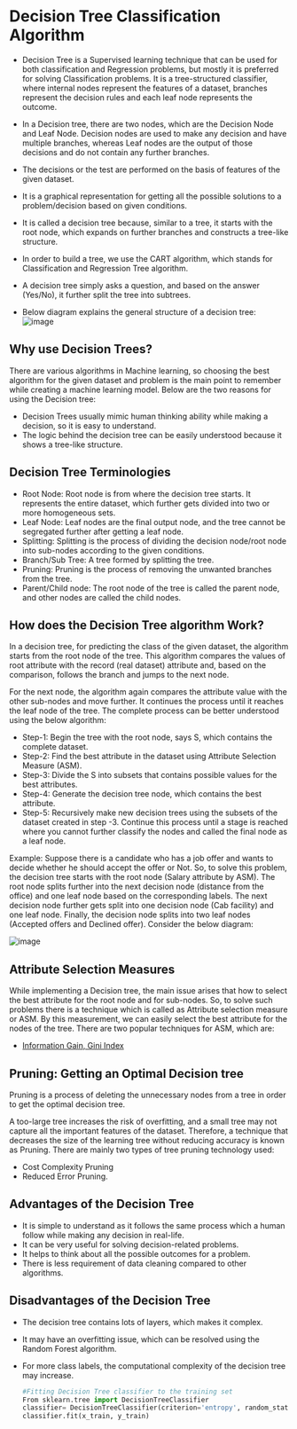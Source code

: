 # Decision Tree Classification Algorithm
- Decision Tree is a Supervised learning technique that can be used for both classification and Regression problems, but mostly it is preferred for solving Classification problems. It is a tree-structured classifier, where internal nodes represent the features of a dataset, branches represent the decision rules and each leaf node represents the outcome.
- In a Decision tree, there are two nodes, which are the Decision Node and Leaf Node. Decision nodes are used to make any decision and have multiple branches, whereas Leaf nodes are the output of those decisions and do not contain any further branches.
- The decisions or the test are performed on the basis of features of the given dataset.
- It is a graphical representation for getting all the possible solutions to a problem/decision based on given conditions.
- It is called a decision tree because, similar to a tree, it starts with the root node, which expands on further branches and constructs a tree-like structure.
- In order to build a tree, we use the CART algorithm, which stands for Classification and Regression Tree algorithm.
- A decision tree simply asks a question, and based on the answer (Yes/No), it further split the tree into subtrees.

- Below diagram explains the general structure of a decision tree: \
![image](https://user-images.githubusercontent.com/58425689/107847417-7b7aa000-6e13-11eb-9470-4ab2f0d793c7.png)

## Why use Decision Trees?
There are various algorithms in Machine learning, so choosing the best algorithm for the given dataset and problem is the main point to remember while creating a machine learning model. Below are the two reasons for using the Decision tree:

- Decision Trees usually mimic human thinking ability while making a decision, so it is easy to understand.
- The logic behind the decision tree can be easily understood because it shows a tree-like structure.

## Decision Tree Terminologies
- Root Node: Root node is from where the decision tree starts. It represents the entire dataset, which further gets divided into two or more homogeneous sets.
- Leaf Node: Leaf nodes are the final output node, and the tree cannot be segregated further after getting a leaf node.
- Splitting: Splitting is the process of dividing the decision node/root node into sub-nodes according to the given conditions.
- Branch/Sub Tree: A tree formed by splitting the tree.
- Pruning: Pruning is the process of removing the unwanted branches from the tree.
- Parent/Child node: The root node of the tree is called the parent node, and other nodes are called the child nodes.

## How does the Decision Tree algorithm Work?

In a decision tree, for predicting the class of the given dataset, the algorithm starts from the root node of the tree. This algorithm compares the values of root attribute with the record (real dataset) attribute and, based on the comparison, follows the branch and jumps to the next node.

For the next node, the algorithm again compares the attribute value with the other sub-nodes and move further. It continues the process until it reaches the leaf node of the tree. The complete process can be better understood using the below algorithm:

- Step-1: Begin the tree with the root node, says S, which contains the complete dataset.
- Step-2: Find the best attribute in the dataset using Attribute Selection Measure (ASM).
- Step-3: Divide the S into subsets that contains possible values for the best attributes.
- Step-4: Generate the decision tree node, which contains the best attribute.
- Step-5: Recursively make new decision trees using the subsets of the dataset created in step -3. Continue this process until a stage is reached where you cannot further classify the nodes and called the final node as a leaf node.

Example: Suppose there is a candidate who has a job offer and wants to decide whether he should accept the offer or Not. So, to solve this problem, the decision tree starts with the root node (Salary attribute by ASM). The root node splits further into the next decision node (distance from the office) and one leaf node based on the corresponding labels. The next decision node further gets split into one decision node (Cab facility) and one leaf node. Finally, the decision node splits into two leaf nodes (Accepted offers and Declined offer). Consider the below diagram:

![image](https://user-images.githubusercontent.com/58425689/107847441-afee5c00-6e13-11eb-81fb-3bb85a52a9ec.png)

## Attribute Selection Measures
While implementing a Decision tree, the main issue arises that how to select the best attribute for the root node and for sub-nodes. So, to solve such problems there is a technique which is called as Attribute selection measure or ASM. By this measurement, we can easily select the best attribute for the nodes of the tree. There are two popular techniques for ASM, which are:

- [Information Gain, Gini Index](https://github.com/rjnp2/Data-Science/blob/main/tutorial/3.%20Mathematics/5.%20Others/6.%20Information_Theory.md)

## Pruning: Getting an Optimal Decision tree
Pruning is a process of deleting the unnecessary nodes from a tree in order to get the optimal decision tree.

A too-large tree increases the risk of overfitting, and a small tree may not capture all the important features of the dataset. Therefore, a technique that decreases the size of the learning tree without reducing accuracy is known as Pruning. There are mainly two types of tree pruning technology used:

- Cost Complexity Pruning
- Reduced Error Pruning.

## Advantages of the Decision Tree
- It is simple to understand as it follows the same process which a human follow while making any decision in real-life.
- It can be very useful for solving decision-related problems.
- It helps to think about all the possible outcomes for a problem.
- There is less requirement of data cleaning compared to other algorithms.

## Disadvantages of the Decision Tree
- The decision tree contains lots of layers, which makes it complex.
- It may have an overfitting issue, which can be resolved using the Random Forest algorithm.
- For more class labels, the computational complexity of the decision tree may increase.

  ```python
  #Fitting Decision Tree classifier to the training set  
  From sklearn.tree import DecisionTreeClassifier  
  classifier= DecisionTreeClassifier(criterion='entropy', random_state=0)  
  classifier.fit(x_train, y_train)  
  ```
